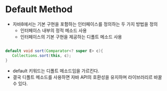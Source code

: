 # Default Method

- 자바8에서는 기본 구현을 포함하는 인터페이스를 정의하는 두 가지 방법을 정의
    + 인터페이스 내부의 정적 메소드 사용
    + 인터페이스의 기본 구현을 제공하는 디폴트 메소드 사용
 
 ```java
 
 default void sort(Comparator<? super E> c){
    Collections.sort(this, c);
 }

```
- default 키워드는 디폴트 메소드임을 가르킨다.
- 결국 디폴트 메소드를 사용하면 자바 API의 호환성을 유지하며 라이브러리르  바꿀 수 있다.